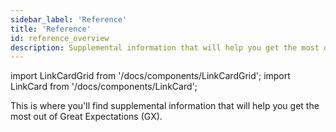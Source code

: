 ```yaml
---
sidebar_label: 'Reference'
title: 'Reference'
id: reference_overview
description: Supplemental information that will help you get the most out of Great Expectations.
---
```


import LinkCardGrid from '/docs/components/LinkCardGrid';
import LinkCard from '/docs/components/LinkCard';

<p class="DocItem__header-description">This is where you'll find supplemental information that will help you get the most out of Great Expectations (GX).</p>

<LinkCardGrid>
  <LinkCard topIcon label="Feature and code readiness" description="The readiness levels for GX features and code" href="/docs/contributing/contributing_maturity" icon="/img/code_readiness_icon.svg" />
  <LinkCard topIcon label="Customize your deployment" description="Customize your GX deployment to meet your unique business requirements" href="/docs/reference/customize_your_deployment" icon="/img/configure_icon.svg" />
  <LinkCard topIcon label="Usage statistics" description="Learn what usage statistics are collected and how they are used" href="/docs/reference/usage_statistics" icon="/img/statistics_icon.svg" />
</LinkCardGrid>



